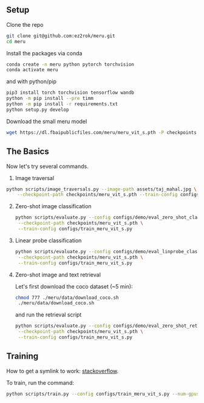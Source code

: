 ## Setup

Clone the repo
```sh
git clone git@github.com:ez2rok/meru.git
cd meru
```

Install the packages via conda
```sh
conda create -n meru python pytorch torchvision
conda activate meru
```
and with python/pip
```sh
pip3 install torch torchvision tensorflow wandb
python -m pip install --pre timm
python -m pip install -r requirements.txt
python setup.py develop
```

Download the small meru model
```sh
wget https://dl.fbaipublicfiles.com/meru/meru_vit_s.pth -P checkpoints
```

## The Basics

Now let's try several commands.

1. Image traversal
   
```sh
python scripts/image_traversals.py --image-path assets/taj_mahal.jpg \
    --checkpoint-path checkpoints/meru_vit_s.pth --train-config configs/train_meru_vit_s.py
```

2. Zero-shot image classification
   ```sh
   python scripts/evaluate.py --config configs/demo/eval_zero_shot_classification.py \
    --checkpoint-path checkpoints/meru_vit_s.pth \
    --train-config configs/train_meru_vit_s.py
   ```

3. Linear probe classification
   ```sh
   python scripts/evaluate.py --config configs/demo/eval_linprobe_classification.py \
    --checkpoint-path checkpoints/meru_vit_s.pth \
    --train-config configs/train_meru_vit_s.py 
    ```
    
4. Zero-shot image and text retrieval
   
   Let's first download the coco dataset (~5 min):
   ```sh
   chmod 777 ./meru/data/download_coco.sh
    ./meru/data/download_coco.sh
   ```
   and run the retrieval script
   ```sh
   python scripts/evaluate.py --config configs/demo/eval_zero_shot_retrieval.py \
    --checkpoint-path checkpoints/meru_vit_s.pth \
    --train-config configs/train_meru_vit_s.py
   ```

## Training

How to get a symlink to work:
[stackoverflow](https://superuser.com/questions/511900/why-doesnt-my-symbolic-link-work).

To train, run the command:
```sh
python scripts/train.py --config configs/train_meru_vit_s.py --num-gpus 2 --output-dir ./output train.total_batch_size=512
```